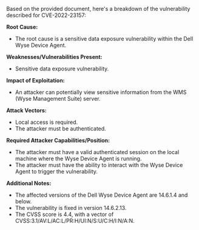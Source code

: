 Based on the provided document, here's a breakdown of the vulnerability described for CVE-2022-23157:

**Root Cause:**
- The root cause is a sensitive data exposure vulnerability within the Dell Wyse Device Agent.

**Weaknesses/Vulnerabilities Present:**
-  Sensitive data exposure vulnerability.

**Impact of Exploitation:**
- An attacker can potentially view sensitive information from the WMS (Wyse Management Suite) server.

**Attack Vectors:**
- Local access is required.
- The attacker must be authenticated.

**Required Attacker Capabilities/Position:**
- The attacker must have a valid authenticated session on the local machine where the Wyse Device Agent is running.
- The attacker must have the ability to interact with the Wyse Device Agent to trigger the vulnerability.

**Additional Notes:**
- The affected versions of the Dell Wyse Device Agent are 14.6.1.4 and below.
- The vulnerability is fixed in version 14.6.2.13.
- The CVSS score is 4.4, with a vector of CVSS:3.1/AV:L/AC:L/PR:H/UI:N/S:U/C:H/I:N/A:N.